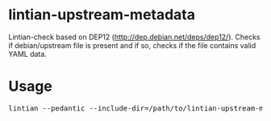 lintian-upstream-metadata
=========================
 
 
 Lintian-check based on DEP12 (http://dep.debian.net/deps/dep12/). Checks if debian/upstream file is present and if so, checks if the file contains valid YAML data.
 
 
 
Usage
=====
 
 
<pre>
lintian --pedantic --include-dir=/path/to/lintian-upstream-metadata changesfile
</pre>

